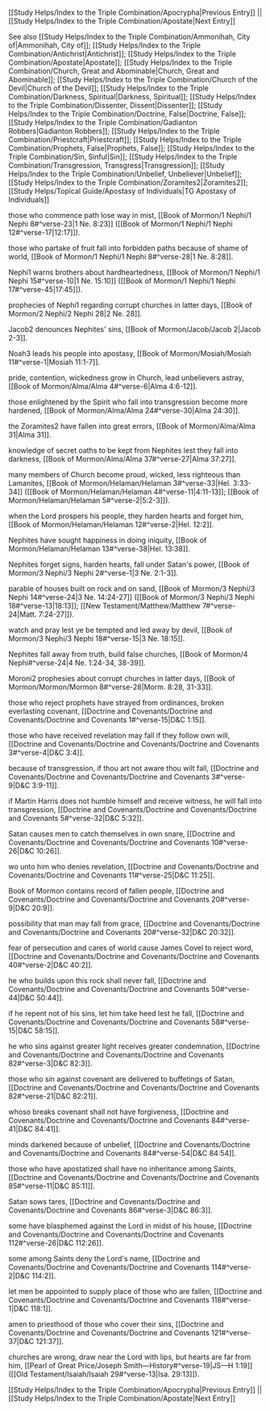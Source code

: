 [[Study Helps/Index to the Triple Combination/Apocrypha|Previous Entry]]  ||  [[Study Helps/Index to the Triple Combination/Apostate|Next Entry]]

 See also [[Study Helps/Index to the Triple Combination/Ammonihah, City of|Ammonihah, City of]]; [[Study Helps/Index to the Triple Combination/Antichrist|Antichrist]]; [[Study Helps/Index to the Triple Combination/Apostate|Apostate]]; [[Study Helps/Index to the Triple Combination/Church, Great and Abominable|Church, Great and Abominable]]; [[Study Helps/Index to the Triple Combination/Church of the Devil|Church of the Devil]]; [[Study Helps/Index to the Triple Combination/Darkness, Spiritual|Darkness, Spiritual]]; [[Study Helps/Index to the Triple Combination/Dissenter, Dissent|Dissenter]]; [[Study Helps/Index to the Triple Combination/Doctrine, False|Doctrine, False]]; [[Study Helps/Index to the Triple Combination/Gadianton Robbers|Gadianton Robbers]]; [[Study Helps/Index to the Triple Combination/Priestcraft|Priestcraft]]; [[Study Helps/Index to the Triple Combination/Prophets, False|Prophets, False]]; [[Study Helps/Index to the Triple Combination/Sin, Sinful|Sin]]; [[Study Helps/Index to the Triple Combination/Transgression, Transgress|Transgression]]; [[Study Helps/Index to the Triple Combination/Unbelief, Unbeliever|Unbelief]]; [[Study Helps/Index to the Triple Combination/Zoramites2|Zoramites2]]; [[Study Helps/Topical Guide/Apostasy of Individuals|TG Apostasy of Individuals]]

 those who commence path lose way in mist, [[Book of Mormon/1 Nephi/1 Nephi 8#^verse-23|1 Ne. 8:23]] ([[Book of Mormon/1 Nephi/1 Nephi 12#^verse-17|12:17]]).

 those who partake of fruit fall into forbidden paths because of shame of world, [[Book of Mormon/1 Nephi/1 Nephi 8#^verse-28|1 Ne. 8:28]].

 Nephi1 warns brothers about hardheartedness, [[Book of Mormon/1 Nephi/1 Nephi 15#^verse-10|1 Ne. 15:10]] ([[Book of Mormon/1 Nephi/1 Nephi 17#^verse-45|17:45]]).

 prophecies of Nephi1 regarding corrupt churches in latter days, [[Book of Mormon/2 Nephi/2 Nephi 28|2 Ne. 28]].

 Jacob2 denounces Nephites' sins, [[Book of Mormon/Jacob/Jacob 2|Jacob 2-3]].

 Noah3 leads his people into apostasy, [[Book of Mormon/Mosiah/Mosiah 11#^verse-1|Mosiah 11:1-7]].

 pride, contention, wickedness grow in Church, lead unbelievers astray, [[Book of Mormon/Alma/Alma 4#^verse-6|Alma 4:6-12]].

 those enlightened by the Spirit who fall into transgression become more hardened, [[Book of Mormon/Alma/Alma 24#^verse-30|Alma 24:30]].

 the Zoramites2 have fallen into great errors, [[Book of Mormon/Alma/Alma 31|Alma 31]].

 knowledge of secret oaths to be kept from Nephites lest they fall into darkness, [[Book of Mormon/Alma/Alma 37#^verse-27|Alma 37:27]].

 many members of Church become proud, wicked, less righteous than Lamanites, [[Book of Mormon/Helaman/Helaman 3#^verse-33|Hel. 3:33-34]] ([[Book of Mormon/Helaman/Helaman 4#^verse-11|4:11-13]]; [[Book of Mormon/Helaman/Helaman 5#^verse-2|5:2-3]]).

 when the Lord prospers his people, they harden hearts and forget him, [[Book of Mormon/Helaman/Helaman 12#^verse-2|Hel. 12:2]].

 Nephites have sought happiness in doing iniquity, [[Book of Mormon/Helaman/Helaman 13#^verse-38|Hel. 13:38]].

 Nephites forget signs, harden hearts, fall under Satan's power, [[Book of Mormon/3 Nephi/3 Nephi 2#^verse-1|3 Ne. 2:1-3]].

 parable of houses built on rock and on sand, [[Book of Mormon/3 Nephi/3 Nephi 14#^verse-24|3 Ne. 14:24-27]] ([[Book of Mormon/3 Nephi/3 Nephi 18#^verse-13|18:13]]; [[New Testament/Matthew/Matthew 7#^verse-24|Matt. 7:24-27]]).

 watch and pray lest ye be tempted and led away by devil, [[Book of Mormon/3 Nephi/3 Nephi 18#^verse-15|3 Ne. 18:15]].

 Nephites fall away from truth, build false churches, [[Book of Mormon/4 Nephi#^verse-24|4 Ne. 1:24-34, 38-39]].

 Moroni2 prophesies about corrupt churches in latter days, [[Book of Mormon/Mormon/Mormon 8#^verse-28|Morm. 8:28, 31-33]].

 those who reject prophets have strayed from ordinances, broken everlasting covenant, [[Doctrine and Covenants/Doctrine and Covenants/Doctrine and Covenants 1#^verse-15|D&C 1:15]].

 those who have received revelation may fall if they follow own will, [[Doctrine and Covenants/Doctrine and Covenants/Doctrine and Covenants 3#^verse-4|D&C 3:4]].

 because of transgression, if thou art not aware thou wilt fall, [[Doctrine and Covenants/Doctrine and Covenants/Doctrine and Covenants 3#^verse-9|D&C 3:9-11]].

 if Martin Harris does not humble himself and receive witness, he will fall into transgression, [[Doctrine and Covenants/Doctrine and Covenants/Doctrine and Covenants 5#^verse-32|D&C 5:32]].

 Satan causes men to catch themselves in own snare, [[Doctrine and Covenants/Doctrine and Covenants/Doctrine and Covenants 10#^verse-26|D&C 10:26]].

 wo unto him who denies revelation, [[Doctrine and Covenants/Doctrine and Covenants/Doctrine and Covenants 11#^verse-25|D&C 11:25]].

 Book of Mormon contains record of fallen people, [[Doctrine and Covenants/Doctrine and Covenants/Doctrine and Covenants 20#^verse-9|D&C 20:9]].

 possibility that man may fall from grace, [[Doctrine and Covenants/Doctrine and Covenants/Doctrine and Covenants 20#^verse-32|D&C 20:32]].

 fear of persecution and cares of world cause James Covel to reject word, [[Doctrine and Covenants/Doctrine and Covenants/Doctrine and Covenants 40#^verse-2|D&C 40:2]].

 he who builds upon this rock shall never fall, [[Doctrine and Covenants/Doctrine and Covenants/Doctrine and Covenants 50#^verse-44|D&C 50:44]].

 if he repent not of his sins, let him take heed lest he fall, [[Doctrine and Covenants/Doctrine and Covenants/Doctrine and Covenants 58#^verse-15|D&C 58:15]].

 he who sins against greater light receives greater condemnation, [[Doctrine and Covenants/Doctrine and Covenants/Doctrine and Covenants 82#^verse-3|D&C 82:3]].

 those who sin against covenant are delivered to buffetings of Satan, [[Doctrine and Covenants/Doctrine and Covenants/Doctrine and Covenants 82#^verse-21|D&C 82:21]].

 whoso breaks covenant shall not have forgiveness, [[Doctrine and Covenants/Doctrine and Covenants/Doctrine and Covenants 84#^verse-41|D&C 84:41]].

 minds darkened because of unbelief, [[Doctrine and Covenants/Doctrine and Covenants/Doctrine and Covenants 84#^verse-54|D&C 84:54]].

 those who have apostatized shall have no inheritance among Saints, [[Doctrine and Covenants/Doctrine and Covenants/Doctrine and Covenants 85#^verse-11|D&C 85:11]].

 Satan sows tares, [[Doctrine and Covenants/Doctrine and Covenants/Doctrine and Covenants 86#^verse-3|D&C 86:3]].

 some have blasphemed against the Lord in midst of his house, [[Doctrine and Covenants/Doctrine and Covenants/Doctrine and Covenants 112#^verse-26|D&C 112:26]].

 some among Saints deny the Lord's name, [[Doctrine and Covenants/Doctrine and Covenants/Doctrine and Covenants 114#^verse-2|D&C 114:2]].

 let men be appointed to supply place of those who are fallen, [[Doctrine and Covenants/Doctrine and Covenants/Doctrine and Covenants 118#^verse-1|D&C 118:1]].

 amen to priesthood of those who cover their sins, [[Doctrine and Covenants/Doctrine and Covenants/Doctrine and Covenants 121#^verse-37|D&C 121:37]].

 churches are wrong, draw near the Lord with lips, but hearts are far from him, [[Pearl of Great Price/Joseph Smith—History#^verse-19|JS—H 1:19]] ([[Old Testament/Isaiah/Isaiah 29#^verse-13|Isa. 29:13]]).

[[Study Helps/Index to the Triple Combination/Apocrypha|Previous Entry]]  ||  [[Study Helps/Index to the Triple Combination/Apostate|Next Entry]]